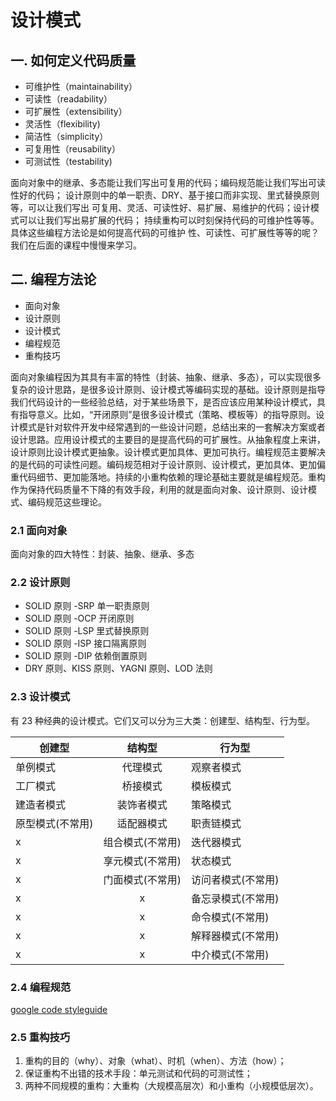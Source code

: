 # 设计模式

## 一. 如何定义代码质量
* 可维护性（maintainability）
* 可读性（readability）
* 可扩展性（extensibility）
* 灵活性（flexibility)
* 简洁性（simplicity）
* 可复用性（reusability）
* 可测试性（testability)

面向对象中的继承、多态能让我们写出可复用的代码；编码规范能让我们写出可读性好的代码；
设计原则中的单一职责、DRY、基于接口而非实现、里式替换原则等，可以让我们写出
可复用、灵活、可读性好、易扩展、易维护的代码；设计模式可以让我们写出易扩展的代码；
持续重构可以时刻保持代码的可维护性等等。具体这些编程方法论是如何提高代码的可维护
性、可读性、可扩展性等等的呢？我们在后面的课程中慢慢来学习。

## 二. 编程方法论

* 面向对象
* 设计原则
* 设计模式
* 编程规范
* 重构技巧

面向对象编程因为其具有丰富的特性（封装、抽象、继承、多态），可以实现很多复杂的设计思路，是很多设计原则、设计模式等编码实现的基础。设计原则是指导我们代码设计的一些经验总结，对于某些场景下，是否应该应用某种设计模式，具有指导意义。比如，“开闭原则”是很多设计模式（策略、模板等）的指导原则。设计模式是针对软件开发中经常遇到的一些设计问题，总结出来的一套解决方案或者设计思路。应用设计模式的主要目的是提高代码的可扩展性。从抽象程度上来讲，设计原则比设计模式更抽象。设计模式更加具体、更加可执行。编程规范主要解决的是代码的可读性问题。编码规范相对于设计原则、设计模式，更加具体、更加偏重代码细节、更加能落地。持续的小重构依赖的理论基础主要就是编程规范。重构作为保持代码质量不下降的有效手段，利用的就是面向对象、设计原则、设计模式、编码规范这些理论。


### 2.1 面向对象
面向对象的四大特性：封装、抽象、继承、多态

### 2.2 设计原则
* SOLID 原则 -SRP 单一职责原则
* SOLID 原则 -OCP 开闭原则
* SOLID 原则 -LSP 里式替换原则
* SOLID 原则 -ISP 接口隔离原则
* SOLID 原则 -DIP 依赖倒置原则
* DRY 原则、KISS 原则、YAGNI 原则、LOD 法则


### 2.3 设计模式
有 23 种经典的设计模式。它们又可以分为三大类：创建型、结构型、行为型。


| 创建型  | 结构型 | 行为型| 
| ------------- |:-------------:| ------------- |
| 单例模式      | 代理模式    | 观察者模式      |
| 工厂模式      | 桥接模式     | 模板模式      |
| 建造者模式 | 装饰者模式     | 策略模式      |
| 原型模式(不常用) | 适配器模式 | 职责链模式      |
| x | 组合模式(不常用) | 迭代器模式      |
| x | 享元模式(不常用)| 状态模式      |
| x | 门面模式(不常用) | 访问者模式(不常用)      |
| x | x    | 备忘录模式(不常用)      |
| x | x    | 命令模式(不常用)      |
| x | x    | 解释器模式(不常用)      |
| x | x    | 中介模式(不常用)      |

### 2.4 编程规范
[google code styleguide](https://google.github.io/styleguide/cppguide.html)


### 2.5 重构技巧
1. 重构的目的（why）、对象（what）、时机（when）、方法（how）；
2. 保证重构不出错的技术手段：单元测试和代码的可测试性；
3. 两种不同规模的重构：大重构（大规模高层次）和小重构（小规模低层次）。
